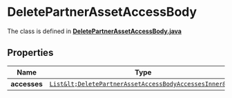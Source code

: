 

# DeletePartnerAssetAccessBody

The class is defined in **[DeletePartnerAssetAccessBody.java](../../src/main/java/org/openapitools/model/DeletePartnerAssetAccessBody.java)**

## Properties

Name | Type | Description | Notes
------------ | ------------- | ------------- | -------------
**accesses** | [`List&lt;DeletePartnerAssetAccessBodyAccessesInner&gt;`](DeletePartnerAssetAccessBodyAccessesInner.md) |  | 



